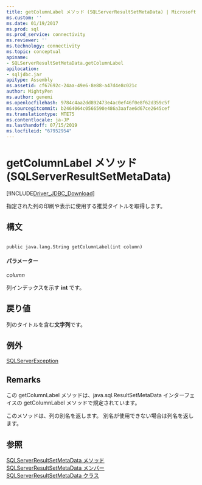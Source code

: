 ```yaml
---
title: getColumnLabel メソッド (SQLServerResultSetMetaData) | Microsoft Docs
ms.custom: ''
ms.date: 01/19/2017
ms.prod: sql
ms.prod_service: connectivity
ms.reviewer: ''
ms.technology: connectivity
ms.topic: conceptual
apiname:
- SQLServerResultSetMetaData.getColumnLabel
apilocation:
- sqljdbc.jar
apitype: Assembly
ms.assetid: cf67692c-24aa-49e6-8e88-a47d4e8c021c
author: MightyPen
ms.author: genemi
ms.openlocfilehash: 9784c4aa2dd892473e4ac0ef46f0e8f62d359c5f
ms.sourcegitcommit: b2464064c0566590e486a3aafae6d67ce2645cef
ms.translationtype: MTE75
ms.contentlocale: ja-JP
ms.lasthandoff: 07/15/2019
ms.locfileid: "67952954"
---
```

# <a name="getcolumnlabel-method-sqlserverresultsetmetadata"></a>getColumnLabel メソッド (SQLServerResultSetMetaData)
[!INCLUDE[Driver_JDBC_Download](../../../includes/driver_jdbc_download.md)]

  指定された列の印刷や表示に使用する推奨タイトルを取得します。  
  
## <a name="syntax"></a>構文  
  
```  
  
public java.lang.String getColumnLabel(int column)  
```  
  
#### <a name="parameters"></a>パラメーター  
 *column*  
  
 列インデックスを示す **int** です。  
  
## <a name="return-value"></a>戻り値  
 列のタイトルを含む**文字列**です。  
  
## <a name="exceptions"></a>例外  
 [SQLServerException](../../../connect/jdbc/reference/sqlserverexception-class.md)  
  
## <a name="remarks"></a>Remarks  
 この getColumnLabel メソッドは、java.sql.ResultSetMetaData インターフェイスの getColumnLabel メソッドで規定されています。  
  
 このメソッドは、列の別名を返します。 別名が使用できない場合は列名を返します。  
  
## <a name="see-also"></a>参照  
 [SQLServerResultSetMetaData メソッド](../../../connect/jdbc/reference/sqlserverresultsetmetadata-methods.md)   
 [SQLServerResultSetMetaData メンバー](../../../connect/jdbc/reference/sqlserverresultsetmetadata-members.md)   
 [SQLServerResultSetMetaData クラス](../../../connect/jdbc/reference/sqlserverresultsetmetadata-class.md)  
  
  
